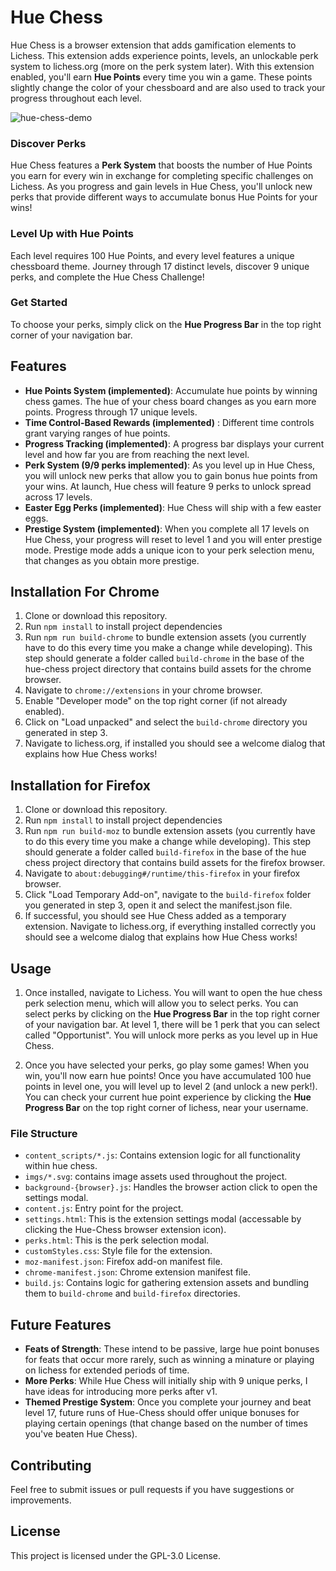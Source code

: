 # Hue Chess

Hue Chess is a browser extension that adds gamification elements to Lichess. This extension adds experience points, levels, an unlockable perk system to lichess.org (more on the perk system later). With this extension enabled, you'll earn **Hue Points** every time you win a game. These points slightly change the color of your chessboard and are also used to track your progress throughout each level.

![hue-chess-demo](https://github.com/user-attachments/assets/26f7d783-bc36-414b-bb34-0448abc795be)


### Discover Perks
Hue Chess features a **Perk System** that boosts the number of Hue Points you earn for every win in exchange for completing specific challenges on Lichess. As you progress and gain levels in Hue Chess, you'll unlock new perks that provide different ways to accumulate bonus Hue Points for your wins!

### Level Up with Hue Points
Each level requires 100 Hue Points, and every level features a unique chessboard theme. Journey through 17 distinct levels, discover 9 unique perks, and complete the Hue Chess Challenge!

### Get Started
To choose your perks, simply click on the **Hue Progress Bar** in the top right corner of your navigation bar.

## Features

- **Hue Points System (implemented)**: Accumulate hue points by winning chess games. The hue of your chess board changes as you earn more points. Progress through 17 unique levels. 
- **Time Control-Based Rewards (implemented)** : Different time controls grant varying ranges of hue points. 
- **Progress Tracking (implemented)**: A progress bar displays your current level and how far you are from reaching the next level.
- **Perk System (9/9 perks implemented)**: As you level up in Hue Chess, you will unlock new perks that allow you to gain bonus hue points from your wins. At launch, Hue chess will feature 9 perks to unlock spread across 17 levels. 
- **Easter Egg Perks (implemented)**: Hue Chess will ship with a few easter eggs. 
- **Prestige System (implemented)**: When you complete all 17 levels on Hue Chess, your progress will reset to level 1 and you will enter prestige mode. Prestige mode adds a unique icon to your perk selection menu, that changes as you obtain more prestige.

## Installation For Chrome

1. Clone or download this repository.
2. Run `npm install` to install project dependencies
3. Run `npm run build-chrome` to bundle extension assets (you currently have to do this every time you make a change while developing). This step should generate a folder called `build-chrome` in the base of the hue-chess project directory that contains build assets for the chrome browser. 
4. Navigate to `chrome://extensions` in your chrome browser.
5. Enable "Developer mode" on the top right corner (if not already enabled).
6. Click on "Load unpacked" and select the `build-chrome` directory you generated in step 3. 
7. Navigate to lichess.org, if installed you should see a welcome dialog that explains how Hue Chess works!

## Installation for Firefox

1. Clone or download this repository.
2. Run `npm install` to install project dependencies
3. Run `npm run build-moz` to bundle extension assets (you currently have to do this every time you make a change while developing). This step should generate a folder called `build-firefox` in the base of the hue chess project directory that contains build assets for the firefox browser.
4. Navigate to `about:debugging#/runtime/this-firefox` in your firefox browser.
5. Click "Load Temporary Add-on", navigate to the `build-firefox` folder you generated in step 3, open it and select the manifest.json file. 
6. If successful, you should see Hue Chess added as a temporary extension. Navigate to lichess.org, if everything installed correctly you should see a welcome dialog that explains how Hue Chess works! 

## Usage

1. Once installed, navigate to Lichess. You will want to open the hue chess perk selection menu, which will allow you to select perks. You can select perks by clicking on the **Hue Progress Bar** in the top right corner of your navigation bar. At level 1, there will be 1 perk that you can select called "Opportunist". You will unlock more perks as you level up in Hue Chess. 

2. Once you have selected your perks, go play some games! When you win, you'll now earn hue points! Once you have accumulated 100 hue points in level one, you will level up to level 2 (and unlock a new perk!). You can check your current hue point experience by clicking the **Hue Progress Bar** on the top right corner of lichess, near your username. 

### File Structure

- `content_scripts/*.js`: Contains extension logic for all functionality within hue chess.
- `imgs/*.svg`: contains image assets used throughout the project. 
- `background-{browser}.js`: Handles the browser action click to open the settings modal.
- `content.js`: Entry point for the project. 
- `settings.html`: This is the extension settings modal (accessable by clicking the Hue-Chess browser extension icon).
- `perks.html`: This is the perk selection modal. 
- `customStyles.css`: Style file for the extension.
- `moz-manifest.json`: Firefox add-on manifest file.
- `chrome-manifest.json`: Chrome extension manifest file.
- `build.js`: Contains logic for gathering extension assets and bundling them to `build-chrome` and `build-firefox` directories. 

## Future Features

- **Feats of Strength**: These intend to be passive, large hue point bonuses for feats that occur more rarely, such as winning a minature or playing on lichess for extended periods of time.
- **More Perks**: While Hue Chess will initially ship with 9 unique perks, I have ideas for introducing more perks after v1.  
- **Themed Prestige System**: Once you complete your journey and beat level 17, future runs of Hue-Chess should offer unique bonuses for playing certain openings (that change based on the number of times you've beaten Hue Chess).

## Contributing

Feel free to submit issues or pull requests if you have suggestions or improvements.

## License

This project is licensed under the GPL-3.0 License.
